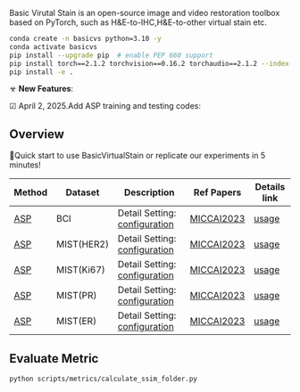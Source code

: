 

Basic Virutal Stain is an open-source image and video restoration toolbox based on PyTorch, such as H&E-to-IHC,H&E-to-other virtual stain etc.

```bash
conda create -n basicvs python=3.10 -y
conda activate basicvs
pip install --upgrade pip  # enable PEP 660 support
pip install torch==2.1.2 torchvision==0.16.2 torchaudio==2.1.2 --index-url https://download.pytorch.org/whl/cu118
pip install -e .
```

☣ **New Features**:

☑  April 2, 2025.Add ASP training and testing codes: 

## Overview
🚀Quick start to use BasicVirtualStain or replicate our experiments in 5 minutes!

| Method                                                                                            | Dataset       | Description                                                                                                                                                                                                                | Ref Papers     | Details link                              |
|----------------------------------------------------------------------------------------------------|--------------------|----------------------------------------------------------------------------------------------------------------------------------------------------------------------------------------------------------------------------|--------------------------------------|-----------------------------------------|
| [ASP]() | BCI                | Detail Setting: [configuration](./configs/BCI/ASP.yaml)                                                                                                                                                        | [MICCAI2023](https://arxiv.org/pdf/2303.06193)         | [usage]() |
| [ASP]() | MIST(HER2)                |Detail Setting: [configuration](./configs/MIST_HER2/ASP.yaml)                                                                                                                                                        | [MICCAI2023](https://arxiv.org/pdf/2303.06193)         | [usage]() |
| [ASP]() | MIST(Ki67)                    | Detail Setting: [configuration](./configs/MIST_Ki67/ASP.yaml)                                                                                                                                                        |[MICCAI2023](https://arxiv.org/pdf/2303.06193)          | [usage]() |
| [ASP]() | MIST(PR)              | Detail Setting: [configuration](./configs/MIST_PR/ASP.yaml)                                                                                                                                                        |  [MICCAI2023](https://arxiv.org/pdf/2303.06193)       | [usage]() |
| [ASP]() | MIST(ER)              | Detail Setting: [configuration](./configs/MIST_ER/ASP.yaml)                                                                                                                                                        |  [MICCAI2023](https://arxiv.org/pdf/2303.06193)       | [usage]() |



## Evaluate Metric
```bash
python scripts/metrics/calculate_ssim_folder.py 
```